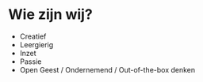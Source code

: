 Wie zijn wij?
=============

- Creatief
- Leergierig
- Inzet
- Passie
- Open Geest / Ondernemend / Out-of-the-box denken